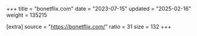 +++
title = "bonetflix.com"
date = "2023-07-15"
updated = "2025-02-16"
weight = 135215

[extra]
source = "https://bonetflix.com/"
ratio = 31
size = 132
+++
